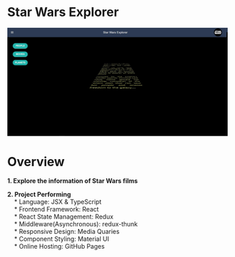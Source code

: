 # Star Wars Explorer

![Star Wars Explorer](/public/images/react_tsx.JPG)

# Overview

**1. Explore the information of Star Wars films**

**2. Project Performing**  
&nbsp; &nbsp; * Language: 	                JSX & TypeScript <br />
&nbsp; &nbsp; * Frontend Framework: 	    React <br />
&nbsp; &nbsp; * React State Management:     Redux <br />
&nbsp; &nbsp; * Middleware(Asynchronous):   redux-thunk <br />
&nbsp; &nbsp; * Responsive Design:     		Media Quaries <br />
&nbsp; &nbsp; * Component Styling:     		Material UI <br />
&nbsp; &nbsp; * Online Hosting: 			GitHub Pages <br />